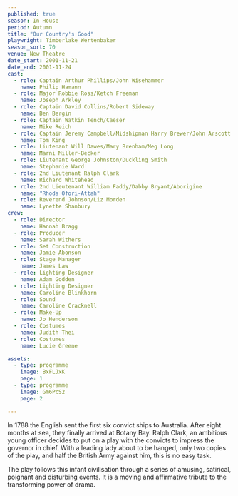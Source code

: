 ```yaml
---
published: true
season: In House
period: Autumn
title: "Our Country's Good"
playwright: Timberlake Wertenbaker
season_sort: 70
venue: New Theatre
date_start: 2001-11-21
date_end: 2001-11-24
cast:
  - role: Captain Arthur Phillips/John Wisehammer
    name: Philip Hamann
  - role: Major Robbie Ross/Ketch Freeman
    name: Joseph Arkley
  - role: Captain David Collins/Robert Sideway
    name: Ben Bergin
  - role: Captain Watkin Tench/Caeser
    name: Mike Reich
  - role: Captain Jeremy Campbell/Midshipman Harry Brewer/John Arscott
    name: Tom King
  - role: Liutenant Will Dawes/Mary Brenham/Meg Long
    name: Marni Miller-Becker
  - role: Liutenant George Johnston/Duckling Smith
    name: Stephanie Ward
  - role: 2nd Liutenant Ralph Clark
    name: Richard Whitehead
  - role: 2nd Lieutenant William Faddy/Dabby Bryant/Aborigine
    name: "Rhoda Ofori-Attah"
  - role: Reverend Johnson/Liz Morden
    name: Lynette Shanbury
crew:
  - role: Director
    name: Hannah Bragg
  - role: Producer
    name: Sarah Withers
  - role: Set Construction
    name: Jamie Abonson
  - role: Stage Manager
    name: James Law
  - role: Lighting Designer
    name: Adam Godden
  - role: Lighting Designer
    name: Caroline Blinkhorn
  - role: Sound
    name: Caroline Cracknell
  - role: Make-Up
    name: Jo Henderson
  - role: Costumes
    name: Judith Thei
  - role: Costumes
    name: Lucie Greene

assets:
  - type: programme
    image: BxFLJxK
    page: 1
  - type: programme
    image: Gm6PcS2
    page: 2

---
```


In 1788 the English sent the first six convict ships to Australia. After eight months at sea, they finally arrived at Botany Bay. Ralph Clark, an ambitious young officer decides to put on a play with the convicts to impress the governor in chief. With a leading lady about to be hanged, only two copies of the play, and half the British Army against him, this is no easy task.

The play follows this infant civilisation through a series of amusing, satirical, poignant and disturbing events. It is a moving and affirmative tribute to the transforming power of drama.
